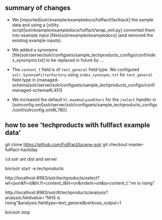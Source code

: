 ## summary of changes

* We [imported|solr/example/exampledocs/fullfact/facthack] the sample data and using a [utility script|solr/example/exampledocs/fullfact/wrap_xml.py] converted them into example input [files|solr/example/exampledocs] (and removed the existing example inputs).


* We added a synonyms [file|solr/server/solr/configsets/sample_techproducts_configs/conf/index_synonyms.txt] to be replaced in future by ...

* The `content_t` field is of `text_general` field type. We configured `solr.SynonymFilterFactory` using `index_synonyms.txt` for `text_general` field type in [managed-schema|solr/server/solr/configsets/sample_techproducts_configs/conf/managed-schema#L451]

* We increased the default `hl.maxAnalyzedChars` for the `/select` handler in [solrconfig.xml|solr/server/solr/configsets/sample_techproducts_configs/conf/solrconfig.xml#L780].

## how to see 'techproducts with fullfact example data'

git clone https://github.com/FullFact/lucene-solr
git checkout master-fullfact-hackday

cd solr
ant dist
and server

bin/solr start -e techproducts

http://localhost:8983/solr/techproducts/select?wt=json&fl=id&hl.fl=content_t&hl=on&indent=on&q=content_t:"_nn_ is rising"

http://localhost:8983/solr/#/techproducts/analysis?analysis.fieldvalue="NHS is rising"&analysis.fieldtype=text_general&verbose_output=1

bin/solr stop
